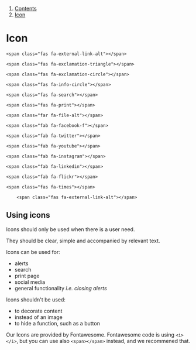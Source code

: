 1.  [Contents](/docs/core/design/overview)
2.  [Icon](#)

# Icon

<span class="fas fa-external-link-alt"></span>

	<span class="fas fa-external-link-alt"></span>

<span class="fas fa-exclamation-triangle"></span>

	<span class="fas fa-exclamation-triangle"></span>

<span class="fas fa-exclamation-circle"></span>
	
	<span class="fas fa-exclamation-circle"></span>

<span class="fas fa-info-circle"></span>

	<span class="fas fa-info-circle"></span>

<span class="fas fa-search"></span>

	<span class="fas fa-search"></span>

<span class="fas fa-print"></span>

	<span class="fas fa-print"></span>

<span class="far fa-file-alt"></span>

	<span class="far fa-file-alt"></span>

<span class="fab fa-facebook-f"></span>

	<span class="fab fa-facebook-f"></span>

<span class="fab fa-twitter"></span>

	<span class="fab fa-twitter"></span>

<span class="fab fa-youtube"></span>

	<span class="fab fa-youtube"></span>

<span class="fab fa-instagram"></span>

	<span class="fab fa-instagram"></span>

<span class="fab fa-linkedin"></span>

	<span class="fab fa-linkedin"></span>

<span class="fab fa-flickr"></span>

	<span class="fab fa-flickr"></span>

<span class="fas fa-times"></span>

	<span class="fas fa-times"></span>

<span class="fas fa-external-link-alt"></span>

		<span class="fas fa-external-link-alt"></span>

## Using icons

Icons should only be used when there is a user need.

They should be clear, simple and accompanied by relevant text.

Icons can be used for:
<ul>
  <li>alerts</li>
  <li>search</li>
  <li>print page</li>
  <li>social media</li>
  <li>general functionality <em>i.e. closing alerts</em></li>
</ul>

Icons shouldn't be used:
<ul>
  <li>to decorate content</li>
  <li>instead of an image</li>
  <li>to hide a function, such as a button</li>
</ul>

Our Icons are provided by Fontawesome. Fontawesome code is using `<i></i>`, but you can use also `<span></span>` instead, and we recommened that.



